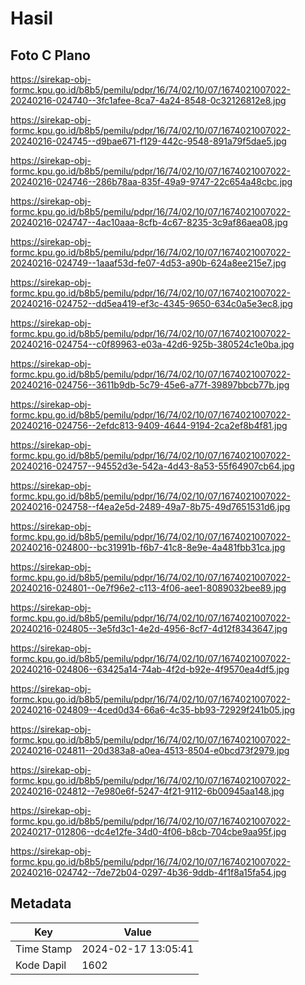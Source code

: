 # Hasil

## Foto C Plano

https://sirekap-obj-formc.kpu.go.id/b8b5/pemilu/pdpr/16/74/02/10/07/1674021007022-20240216-024740--3fc1afee-8ca7-4a24-8548-0c32126812e8.jpg

https://sirekap-obj-formc.kpu.go.id/b8b5/pemilu/pdpr/16/74/02/10/07/1674021007022-20240216-024745--d9bae671-f129-442c-9548-891a79f5dae5.jpg

https://sirekap-obj-formc.kpu.go.id/b8b5/pemilu/pdpr/16/74/02/10/07/1674021007022-20240216-024746--286b78aa-835f-49a9-9747-22c654a48cbc.jpg

https://sirekap-obj-formc.kpu.go.id/b8b5/pemilu/pdpr/16/74/02/10/07/1674021007022-20240216-024747--4ac10aaa-8cfb-4c67-8235-3c9af86aea08.jpg

https://sirekap-obj-formc.kpu.go.id/b8b5/pemilu/pdpr/16/74/02/10/07/1674021007022-20240216-024749--1aaaf53d-fe07-4d53-a90b-624a8ee215e7.jpg

https://sirekap-obj-formc.kpu.go.id/b8b5/pemilu/pdpr/16/74/02/10/07/1674021007022-20240216-024752--dd5ea419-ef3c-4345-9650-634c0a5e3ec8.jpg

https://sirekap-obj-formc.kpu.go.id/b8b5/pemilu/pdpr/16/74/02/10/07/1674021007022-20240216-024754--c0f89963-e03a-42d6-925b-380524c1e0ba.jpg

https://sirekap-obj-formc.kpu.go.id/b8b5/pemilu/pdpr/16/74/02/10/07/1674021007022-20240216-024756--3611b9db-5c79-45e6-a77f-39897bbcb77b.jpg

https://sirekap-obj-formc.kpu.go.id/b8b5/pemilu/pdpr/16/74/02/10/07/1674021007022-20240216-024756--2efdc813-9409-4644-9194-2ca2ef8b4f81.jpg

https://sirekap-obj-formc.kpu.go.id/b8b5/pemilu/pdpr/16/74/02/10/07/1674021007022-20240216-024757--94552d3e-542a-4d43-8a53-55f64907cb64.jpg

https://sirekap-obj-formc.kpu.go.id/b8b5/pemilu/pdpr/16/74/02/10/07/1674021007022-20240216-024758--f4ea2e5d-2489-49a7-8b75-49d7651531d6.jpg

https://sirekap-obj-formc.kpu.go.id/b8b5/pemilu/pdpr/16/74/02/10/07/1674021007022-20240216-024800--bc31991b-f6b7-41c8-8e9e-4a481fbb31ca.jpg

https://sirekap-obj-formc.kpu.go.id/b8b5/pemilu/pdpr/16/74/02/10/07/1674021007022-20240216-024801--0e7f96e2-c113-4f06-aee1-8089032bee89.jpg

https://sirekap-obj-formc.kpu.go.id/b8b5/pemilu/pdpr/16/74/02/10/07/1674021007022-20240216-024805--3e5fd3c1-4e2d-4956-8cf7-4d12f8343647.jpg

https://sirekap-obj-formc.kpu.go.id/b8b5/pemilu/pdpr/16/74/02/10/07/1674021007022-20240216-024806--63425a14-74ab-4f2d-b92e-4f9570ea4df5.jpg

https://sirekap-obj-formc.kpu.go.id/b8b5/pemilu/pdpr/16/74/02/10/07/1674021007022-20240216-024809--4ced0d34-66a6-4c35-bb93-72929f241b05.jpg

https://sirekap-obj-formc.kpu.go.id/b8b5/pemilu/pdpr/16/74/02/10/07/1674021007022-20240216-024811--20d383a8-a0ea-4513-8504-e0bcd73f2979.jpg

https://sirekap-obj-formc.kpu.go.id/b8b5/pemilu/pdpr/16/74/02/10/07/1674021007022-20240216-024812--7e980e6f-5247-4f21-9112-6b00945aa148.jpg

https://sirekap-obj-formc.kpu.go.id/b8b5/pemilu/pdpr/16/74/02/10/07/1674021007022-20240217-012806--dc4e12fe-34d0-4f06-b8cb-704cbe9aa95f.jpg

https://sirekap-obj-formc.kpu.go.id/b8b5/pemilu/pdpr/16/74/02/10/07/1674021007022-20240216-024742--7de72b04-0297-4b36-9ddb-4f1f8a15fa54.jpg


## Metadata

| Key        | Value               |
| ---------- | ------------------- |
| Time Stamp | 2024-02-17 13:05:41 |
| Kode Dapil | 1602                |



